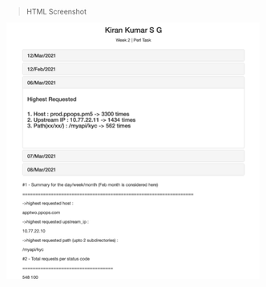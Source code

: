  > HTML Screenshot
  
![alt text](https://github.com/alwaysiamkk/Internship/blob/main/Week%202/perl/generated%20HTML%20output%20screenshot.png "Screenshot of generated HTML page by perl script")
